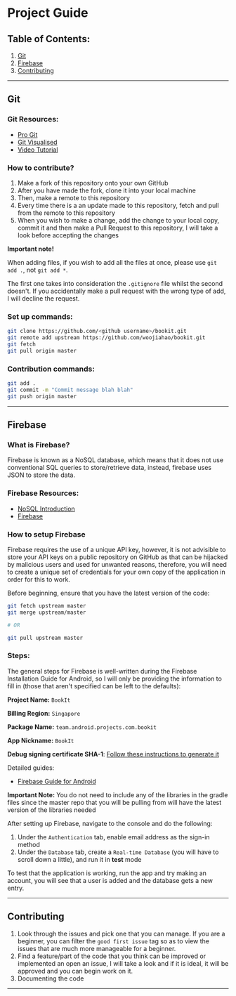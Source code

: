 # Project Guide
## Table of Contents:
1. [Git](https://github.com/woojiahao/bookit/blob/master/Installation.md#git)
2. [Firebase](https://github.com/woojiahao/bookit/blob/master/Installation.md#firebase)
3. [Contributing](https://github.com/woojiahao/bookit/blob/master/Installation.md#contributing)

***

## Git
### Git Resources:
* [Pro Git](https://git-scm.com/book/en/v2)
* [Git Visualised](http://gitup.co/)
* [Video Tutorial](https://www.youtube.com/watch?v=Gg4bLk8cGNo&t=551s)

### How to contribute?
1. Make a fork of this repository onto your own GitHub
2. After you have made the fork, clone it into your local machine 
3. Then, make a remote to this repository
4. Every time there is a an update made to this repository, fetch and pull from the remote to this repository
5. When you wish to make a change, add the change to your local copy, commit it and then make a Pull Request to this repository, I will take a look before accepting the changes

**Important note!**
 
When adding files, if you wish to add all the files at once, please use `git add .`, not `git add *`.

The first one takes into consideration the `.gitignore` file whilst the second doesn't. If you accidentally make a pull request with the wrong type of add, I will decline the request.

### Set up commands:
```bash
git clone https://github.com/<github username>/bookit.git
git remote add upstream https://github.com/woojiahao/bookit.git
git fetch 
git pull origin master
``` 

### Contribution commands:
```bash
git add .
git commit -m "Commit message blah blah"
git push origin master
```

***

## Firebase
### What is Firebase?
Firebase is known as a NoSQL database, which means that it does not use conventional SQL queries to store/retrieve data, instead, firebase uses JSON to store the data.

### Firebase Resources:
* [NoSQL Introduction](https://www.mongodb.com/nosql-explained)
* [Firebase](https://firebase.google.com/)

### How to setup Firebase
Firebase requires the use of a unique API key, however, it is not advisible to store your API keys on a public repository on GitHub as that can be hijacked by malicious users and used for unwanted reasons, therefore, you will need to create a unique set of credentials for your own copy of the application in order for this to work.

Before beginning, ensure that you have the latest version of the code:

```bash
git fetch upstream master
git merge upstream/master

# OR

git pull upstream master
```

### Steps:
The general steps for Firebase is well-written during the Firebase Installation Guide for Android, so I will only be providing the information to fill in (those that aren't specified can be left to the defaults):

**Project Name:** `BookIt`

**Billing Region:** `Singapore`

**Package Name:** `team.android.projects.com.bookit`

**App Nickname:** `BookIt`

**Debug signing certificate SHA-1**: [Follow these instructions to generate it](https://stackoverflow.com/questions/15727912/sha-1-fingerprint-of-keystore-certificate)

Detailed guides:
* [Firebase Guide for Android](https://firebase.google.com/docs/android/setup)

**Important Note:**
You do not need to include any of the libraries in the gradle files since the master repo that you will be pulling from will have the latest version of the libraries needed

After setting up Firebase, navigate to the console and do the following:
1. Under the `Authentication` tab, enable email address as the sign-in method
2. Under the `Database` tab, create a `Real-time Database` (you will have to scroll down a little), and run it in **test** mode

To test that the application is working, run the app and try making an account, you will see that a user is added and the database gets a new entry.

***

## Contributing
1. Look through the issues and pick one that you can manage. If you are a beginner, you can filter the `good first issue` tag so as to view the issues that are much more manageable for a beginner.
2. Find a feature/part of the code that you think can be improved or implemented an open an issue, I will take a look and if it is ideal, it will be approved and you can begin work on it.
3. Documenting the code

***